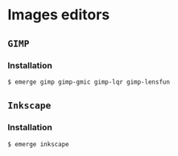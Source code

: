# Images editors

## `GIMP`

### Installation

```ShellSession
$ emerge gimp gimp-gmic gimp-lqr gimp-lensfun
```

## `Inkscape`

### Installation

```ShellSession
$ emerge inkscape
```
